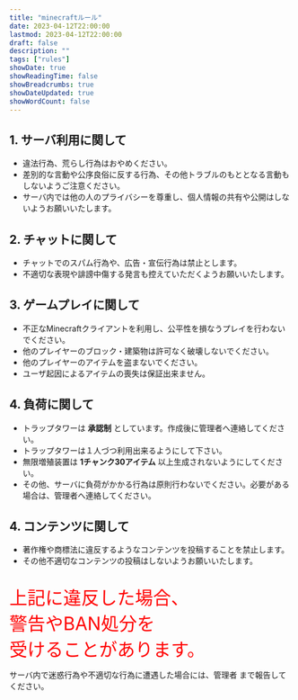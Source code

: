 ```yaml
---
title: "minecraftルール"
date: 2023-04-12T22:00:00
lastmod: 2023-04-12T22:00:00
draft: false
description: ""
tags: ["rules"]
showDate: true
showReadingTime: false
showBreadcrumbs: true
showDateUpdated: true
showWordCount: false
---
```

## 1. サーバ利用に関して
- 違法行為、荒らし行為はおやめください。
- 差別的な言動や公序良俗に反する行為、その他トラブルのもととなる言動もしないようご注意ください。
- サーバ内では他の人のプライバシーを尊重し、個人情報の共有や公開はしないようお願いいたします。

## 2. チャットに関して
- チャットでのスパム行為や、広告・宣伝行為は禁止とします。
- 不適切な表現や誹謗中傷する発言も控えていただくようお願いいたします。

## 3. ゲームプレイに関して
- 不正なMinecraftクライアントを利用し、公平性を損なうプレイを行わないでください。
- 他のプレイヤーのブロック・建築物は許可なく破壊しないでください。
- 他のプレイヤーのアイテムを盗まないでください。
- ユーザ起因によるアイテムの喪失は保証出来ません。

## 4. 負荷に関して
- トラップタワーは **承認制** としています。作成後に管理者へ連絡してください。
- トラップタワーは１人づつ利用出来るようにして下さい。
- 無限増殖装置は **1チャンク30アイテム** 以上生成されないようにしてください。
- その他、サーバに負荷がかかる行為は原則行わないでください。必要がある場合は、管理者へ連絡してください。

## 4. コンテンツに関して
- 著作権や商標法に違反するようなコンテンツを投稿することを禁止します。
- その他不適切なコンテンツの投稿はしないようお願いいたします。

<br>
<font size="6px" color="red">上記に違反した場合、<br>
警告やBAN処分を<br>
受けることがあります。</font>

サーバ内で迷惑行為や不適切な行為に遭遇した場合には、管理者 まで報告してください。